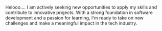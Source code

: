 Helooo....
I am actively seeking new opportunities to apply my skills and contribute to innovative projects. With a strong foundation in software development and a passion for learning, I'm ready to take on new challenges and make a meaningful impact in the tech industry.

